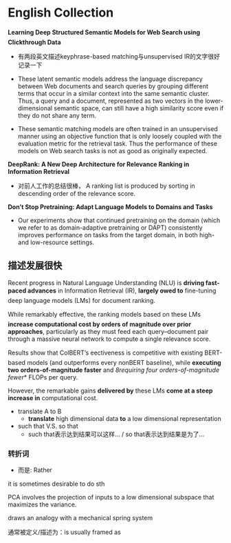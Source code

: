 # English Collection

**Learning Deep Structured Semantic Models for Web Search using Clickthrough Data**

  - 有两段英文描述keyphrase-based matching与unsupervised IR的文字很好记录一下

  - These latent semantic models address the language discrepancy between Web documents and search queries by grouping different terms that occur in a similar context into the same semantic cluster. Thus, a query and a document, represented as two vectors in the lower-dimensional semantic space, can still have a high similarity score even if they do not share any term.

  - These semantic matching models are often trained in an unsupervised manner using an objective function that is only loosely coupled with the evaluation metric for the retrieval task. Thus the performance of these models on Web search tasks is not as good as originally expected.

**DeepRank: A New Deep Architecture for Relevance Ranking in Information Retrieval**

  - 对前人工作的总结很棒， A ranking list is produced by sorting in descending order of the relevance score.

**Don’t Stop Pretraining: Adapt Language Models to Domains and Tasks**

  - Our experiments show that continued pretraining on the domain (which we refer to as domain-adaptive pretraining or DAPT) consistently improves performance on tasks from the target domain, in both high- and low-resource settings.

## 描述发展很快

Recent progress in Natural Language Understanding (NLU) is **driving fast-paced advances** in Information Retrieval (IR), **largely owed to** fine-tuning deep language models (LMs) for document ranking.

While remarkably effective, the ranking models based on these LMs **increase computational cost by orders of magnitude over prior approaches**, particularly as they must feed each query–document pair through a massive neural network to compute a single relevance score.

Results show that ColBERT’s eectiveness is competitive
with existing BERT-based models (and outperforms every nonBERT baseline), while **executing two orders-of-magnitude faster** and *8requiring four orders-of-magnitude fewer** FLOPs per query.


However, the remarkable gains **delivered by** these LMs **come at a steep increase in** computational cost.

- translate A to B
  - **translate** high dimensional data **to** a low dimensional representation
- such that V.S. so that
  - such that表示达到结果可以这样... / so that表示达到结果是为了...

### 转折词
- 而是: Rather

it is sometimes desirable to do sth

PCA involves the projection of inputs to a low dimensional subspace that maximizes the variance.

draws an analogy with a mechanical spring system


通常被定义/描述为：is usually framed as

